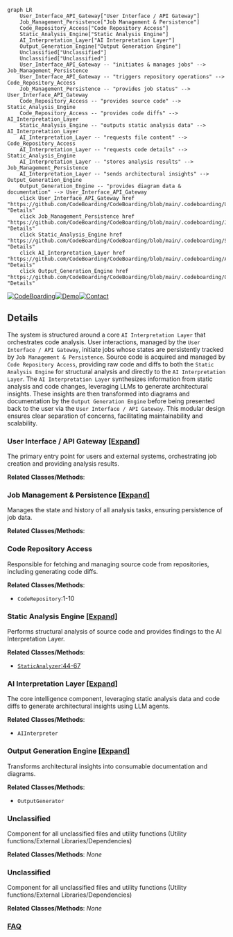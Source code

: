 ```mermaid
graph LR
    User_Interface_API_Gateway["User Interface / API Gateway"]
    Job_Management_Persistence["Job Management & Persistence"]
    Code_Repository_Access["Code Repository Access"]
    Static_Analysis_Engine["Static Analysis Engine"]
    AI_Interpretation_Layer["AI Interpretation Layer"]
    Output_Generation_Engine["Output Generation Engine"]
    Unclassified["Unclassified"]
    Unclassified["Unclassified"]
    User_Interface_API_Gateway -- "initiates & manages jobs" --> Job_Management_Persistence
    User_Interface_API_Gateway -- "triggers repository operations" --> Code_Repository_Access
    Job_Management_Persistence -- "provides job status" --> User_Interface_API_Gateway
    Code_Repository_Access -- "provides source code" --> Static_Analysis_Engine
    Code_Repository_Access -- "provides code diffs" --> AI_Interpretation_Layer
    Static_Analysis_Engine -- "outputs static analysis data" --> AI_Interpretation_Layer
    AI_Interpretation_Layer -- "requests file content" --> Code_Repository_Access
    AI_Interpretation_Layer -- "requests code details" --> Static_Analysis_Engine
    AI_Interpretation_Layer -- "stores analysis results" --> Job_Management_Persistence
    AI_Interpretation_Layer -- "sends architectural insights" --> Output_Generation_Engine
    Output_Generation_Engine -- "provides diagram data & documentation" --> User_Interface_API_Gateway
    click User_Interface_API_Gateway href "https://github.com/CodeBoarding/CodeBoarding/blob/main/.codeboarding/User_Interface_API_Gateway.md" "Details"
    click Job_Management_Persistence href "https://github.com/CodeBoarding/CodeBoarding/blob/main/.codeboarding/Job_Management_Persistence.md" "Details"
    click Static_Analysis_Engine href "https://github.com/CodeBoarding/CodeBoarding/blob/main/.codeboarding/Static_Analysis_Engine.md" "Details"
    click AI_Interpretation_Layer href "https://github.com/CodeBoarding/CodeBoarding/blob/main/.codeboarding/AI_Interpretation_Layer.md" "Details"
    click Output_Generation_Engine href "https://github.com/CodeBoarding/CodeBoarding/blob/main/.codeboarding/Output_Generation_Engine.md" "Details"
```

[![CodeBoarding](https://img.shields.io/badge/Generated%20by-CodeBoarding-9cf?style=flat-square)](https://github.com/CodeBoarding/CodeBoarding)[![Demo](https://img.shields.io/badge/Try%20our-Demo-blue?style=flat-square)](https://www.codeboarding.org/diagrams)[![Contact](https://img.shields.io/badge/Contact%20us%20-%20contact@codeboarding.org-lightgrey?style=flat-square)](mailto:contact@codeboarding.org)

## Details

The system is structured around a core `AI Interpretation Layer` that orchestrates code analysis. User interactions, managed by the `User Interface / API Gateway`, initiate jobs whose states are persistently tracked by `Job Management & Persistence`. Source code is acquired and managed by `Code Repository Access`, providing raw code and diffs to both the `Static Analysis Engine` for structural analysis and directly to the `AI Interpretation Layer`. The `AI Interpretation Layer` synthesizes information from static analysis and code changes, leveraging LLMs to generate architectural insights. These insights are then transformed into diagrams and documentation by the `Output Generation Engine` before being presented back to the user via the `User Interface / API Gateway`. This modular design ensures clear separation of concerns, facilitating maintainability and scalability.

### User Interface / API Gateway [[Expand]](./User_Interface_API_Gateway.md)
The primary entry point for users and external systems, orchestrating job creation and providing analysis results.


**Related Classes/Methods**:



### Job Management & Persistence [[Expand]](./Job_Management_Persistence.md)
Manages the state and history of all analysis tasks, ensuring persistence of job data.


**Related Classes/Methods**:



### Code Repository Access
Responsible for fetching and managing source code from repositories, including generating code diffs.


**Related Classes/Methods**:

- `CodeRepository`:1-10


### Static Analysis Engine [[Expand]](./Static_Analysis_Engine.md)
Performs structural analysis of source code and provides findings to the AI Interpretation Layer.


**Related Classes/Methods**:

- <a href="https://github.com/CodeBoarding/CodeBoarding/blob/mainstatic_analyzer/__init__.py#L44-L67" target="_blank" rel="noopener noreferrer">`StaticAnalyzer`:44-67</a>


### AI Interpretation Layer [[Expand]](./AI_Interpretation_Layer.md)
The core intelligence component, leveraging static analysis data and code diffs to generate architectural insights using LLM agents.


**Related Classes/Methods**:

- `AIInterpreter`


### Output Generation Engine [[Expand]](./Output_Generation_Engine.md)
Transforms architectural insights into consumable documentation and diagrams.


**Related Classes/Methods**:

- `OutputGenerator`


### Unclassified
Component for all unclassified files and utility functions (Utility functions/External Libraries/Dependencies)


**Related Classes/Methods**: _None_

### Unclassified
Component for all unclassified files and utility functions (Utility functions/External Libraries/Dependencies)


**Related Classes/Methods**: _None_



### [FAQ](https://github.com/CodeBoarding/GeneratedOnBoardings/tree/main?tab=readme-ov-file#faq)
